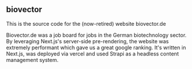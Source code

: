 ## biovector
This is the source code for the (now-retired) website biovector.de

Biovector.de was a job board for jobs in the German biotechnology sector. By leveraging Next.js's server-side pre-rendering, the website was extremely performant which gave us a great google ranking. It's written in Next.js, was deployed via vercel and used Strapi as a headless content management system.
